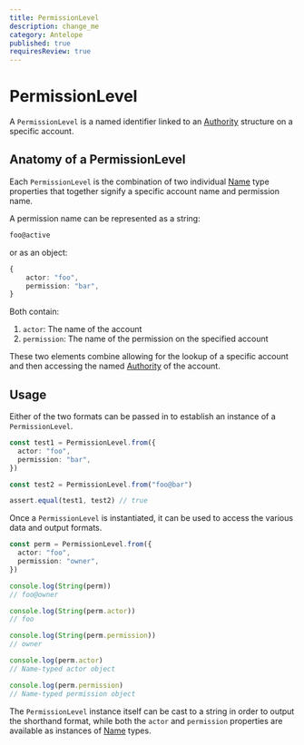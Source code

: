 ```yaml
---
title: PermissionLevel
description: change_me
category: Antelope
published: true
requiresReview: true
---
```


# PermissionLevel

A `PermissionLevel` is a named identifier linked to an [Authority](/docs/antelope/authority) structure on a specific account.

## Anatomy of a PermissionLevel

Each `PermissionLevel` is the combination of two individual [Name](/docs/antelope/name) type properties that together signify a specific account name and permission name.

A permission name can be represented as a string:

```ts
foo@active
```

or as an object:

```ts
{
    actor: "foo",
    permission: "bar",
}
```

Both contain:

1. `actor`: The name of the account
2. `permission`: The name of the permission on the specified account

These two elements combine allowing for the lookup of a specific account and then accessing the named [Authority](/docs/antelope/authority) of the account.

## Usage

Either of the two formats can be passed in to establish an instance of a `PermissionLevel`.

```ts
const test1 = PermissionLevel.from({
  actor: "foo",
  permission: "bar",
})

const test2 = PermissionLevel.from("foo@bar")

assert.equal(test1, test2) // true
```

Once a `PermissionLevel` is instantiated, it can be used to access the various data and output formats.

```ts
const perm = PermissionLevel.from({
  actor: "foo",
  permission: "owner",
})

console.log(String(perm))
// foo@owner

console.log(String(perm.actor))
// foo

console.log(String(perm.permission))
// owner

console.log(perm.actor)
// Name-typed actor object

console.log(perm.permission)
// Name-typed permission object
```

The `PermissionLevel` instance itself can be cast to a string in order to output the shorthand format, while both the `actor` and `permission` properties are available as instances of [Name](/docs/antelope/name) types.
